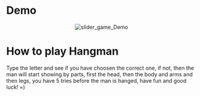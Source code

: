 # Demo

<span>&emsp;&emsp;&emsp;&emsp;&emsp;&emsp;&emsp;&emsp;&emsp;&emsp;&emsp;&emsp;&emsp;</span>![slider_game_Demo](https://user-images.githubusercontent.com/16315708/37694593-f17ab59c-2c9e-11e8-83a5-b25469d63e53.gif)


# How to play Hangman
Type the letter and see if you have choosen the correct one, if not, then the man will start showing by parts, first the head, then the body and arms and then legs, you have 5 tries before the man is hanged, have fun and good luck! =)
